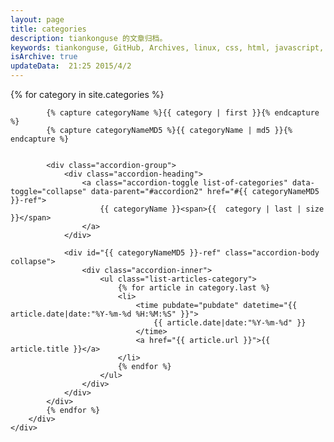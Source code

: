 ```yaml
---
layout: page
title: categories
description: tiankonguse 的文章归档。
keywords: tiankonguse, GitHub, Archives, linux, css, html, javascript, python, Jekyll, plugins, php, 大数据, 分布式, 机器学习, acm, 算法
isArchive: true
updateData:  21:25 2015/4/2
---
```




<div class="row-fluid">
    <div class="span8 offset2">
        <div class="accordion" id="accordion2">
            {% for category in site.categories %}
            
            {% capture categoryName %}{{ category | first }}{% endcapture %}
            {% capture categoryNameMD5 %}{{ categoryName | md5 }}{% endcapture %}
            

            <div class="accordion-group">
                <div class="accordion-heading">
                    <a class="accordion-toggle list-of-categories" data-toggle="collapse" data-parent="#accordion2" href="#{{ categoryNameMD5 }}-ref">
                        {{ categoryName }}<span>{{  category | last | size }}</span>
                    </a>
                </div>
                
                <div id="{{ categoryNameMD5 }}-ref" class="accordion-body collapse">
                    <div class="accordion-inner">
                        <ul class="list-articles-category">
                            {% for article in category.last %} 
                            <li>
                                <time pubdate="pubdate" datetime="{{ article.date|date:"%Y-%m-%d %H:%M:%S" }}">
                                    {{ article.date|date:"%Y-%m-%d" }}
                                </time>
                                <a href="{{ article.url }}">{{ article.title }}</a>
                            </li>
                            {% endfor %}
                        </ul>
                    </div>
                </div>
            </div>
            {% endfor %}
        </div>
    </div>
</div>


